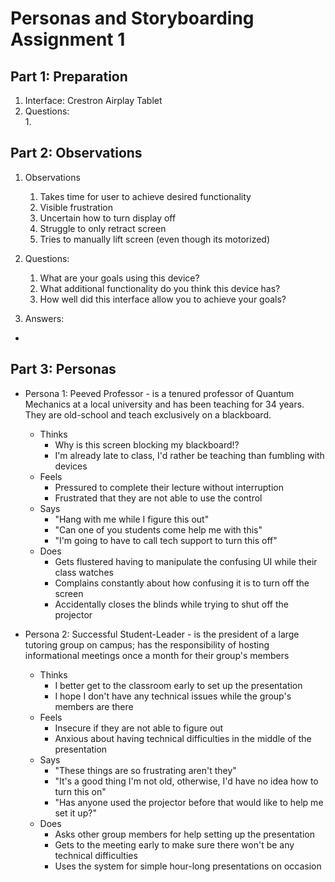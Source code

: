 # Personas and Storyboarding Assignment 1

## Part 1: Preparation
1. Interface: Crestron Airplay Tablet
2. Questions:  
   1. 
   



## Part 2: Observations
1. Observations  
   1. Takes time for user to achieve desired functionality
   2. Visible frustration 
   3. Uncertain how to turn display off
   4. Struggle to only retract screen
   5. Tries to manually lift screen (even though its motorized)

2. Questions:  
   1. What are your goals using this device?
   2. What additional functionality do you think this device has?
   3. How well did this interface allow you to achieve your goals?

3. Answers:
- 


## Part 3: Personas  
- Persona 1: Peeved Professor - is a tenured professor of Quantum Mechanics at a local university and has been teaching for 34 years. They are old-school and teach exclusively on a blackboard.
  - Thinks
    - Why is this screen blocking my blackboard!?
    - I'm already late to class, I'd rather be teaching than fumbling with devices
  - Feels
    - Pressured to complete their lecture without interruption
    - Frustrated that they are not able to use the control
  - Says
    - "Hang with me while I figure this out"
    - "Can one of you students come help me with this"
    - "I'm going to have to call tech support to turn this off"
  - Does
    - Gets flustered having to manipulate the confusing UI while their class watches
    - Complains constantly about how confusing it is to turn off the screen
    - Accidentally closes the blinds while trying to shut off the projector

- Persona 2: Successful Student-Leader - is the president of a large tutoring group on campus; has the responsibility of hosting informational meetings once a month for their group's members
  - Thinks
    - I better get to the classroom early to set up the presentation
    - I hope I don't have any technical issues while the group's members are there
  - Feels
    - Insecure if they are not able to figure out
    - Anxious about having technical difficulties in the middle of the presentation
  - Says
    - "These things are so frustrating aren't they"
    - "It's a good thing I'm not old, otherwise, I'd have no idea how to turn this on"
    - "Has anyone used the projector before that would like to help me set it up?"
  - Does
    - Asks other group members for help setting up the presentation
    - Gets to the meeting early to make sure there won't be any technical difficulties
    - Uses the system for simple hour-long presentations on occasion